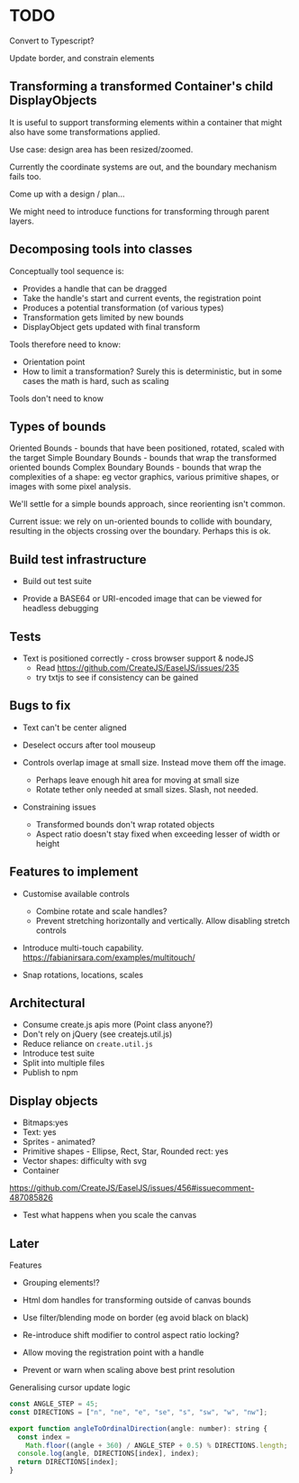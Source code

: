 # TODO

Convert to Typescript?

Update border, and constrain elements

## Transforming a transformed Container's child DisplayObjects

It is useful to support transforming elements within a container that might also have some transformations applied.

Use case: design area has been resized/zoomed.

Currently the coordinate systems are out, and the boundary mechanism fails too.

Come up with a design / plan...

We might need to introduce functions for transforming through parent layers.

## Decomposing tools into classes

Conceptually tool sequence is:

- Provides a handle that can be dragged
- Take the handle's start and current events, the registration point
- Produces a potential transformation (of various types)
- Transformation gets limited by new bounds
- DisplayObject gets updated with final transform

Tools therefore need to know:

- Orientation point
- How to limit a transformation? Surely this is deterministic, but in some cases the math is hard, such as scaling

Tools don't need to know

## Types of bounds

Oriented Bounds - bounds that have been positioned, rotated, scaled with the target
Simple Boundary Bounds - bounds that wrap the transformed oriented bounds
Complex Boundary Bounds - bounds that wrap the complexities of a shape: eg vector graphics, various primitive shapes, or images with some pixel analysis.

We'll settle for a simple bounds approach, since reorienting isn't common.

Current issue: we rely on un-oriented bounds to collide with boundary, resulting in the objects crossing over the boundary. Perhaps this is ok.

## Build test infrastructure

- Build out test suite

- Provide a BASE64 or URI-encoded image that can be viewed for headless debugging

## Tests

- Text is positioned correctly - cross browser support & nodeJS
  - Read https://github.com/CreateJS/EaselJS/issues/235
  - try txtjs to see if consistency can be gained

## Bugs to fix

- Text can't be center aligned
- Deselect occurs after tool mouseup

- Controls overlap image at small size. Instead move them off the image.

  - Perhaps leave enough hit area for moving at small size
  - Rotate tether only needed at small sizes. Slash, not needed.

- Constraining issues
  - Transformed bounds don't wrap rotated objects
  - Aspect ratio doesn't stay fixed when exceeding lesser of width or height

## Features to implement

- Customise available controls

  - Combine rotate and scale handles?
  - Prevent stretching horizontally and vertically. Allow disabling stretch controls

- Introduce multi-touch capability. https://fabianirsara.com/examples/multitouch/
- Snap rotations, locations, scales

## Architectural

- Consume create.js apis more (Point class anyone?)
- Don't rely on jQuery (see createjs.util.js)
- Reduce reliance on `create.util.js`
- Introduce test suite
- Split into multiple files
- Publish to npm

## Display objects

- Bitmaps:yes
- Text: yes
- Sprites - animated?
- Primitive shapes - Ellipse, Rect, Star, Rounded rect: yes
- Vector shapes: difficulty with svg
- Container

https://github.com/CreateJS/EaselJS/issues/456#issuecomment-487085826

- Test what happens when you scale the canvas

## Later

Features

- Grouping elements!?

- Html dom handles for transforming outside of canvas bounds
- Use filter/blending mode on border (eg avoid black on black)
- Re-introduce shift modifier to control aspect ratio locking?
- Allow moving the registration point with a handle

- Prevent or warn when scaling above best print resolution

Generalising cursor update logic

```js
const ANGLE_STEP = 45;
const DIRECTIONS = ["n", "ne", "e", "se", "s", "sw", "w", "nw"];

export function angleToOrdinalDirection(angle: number): string {
  const index =
    Math.floor((angle + 360) / ANGLE_STEP + 0.5) % DIRECTIONS.length;
  console.log(angle, DIRECTIONS[index], index);
  return DIRECTIONS[index];
}
```
